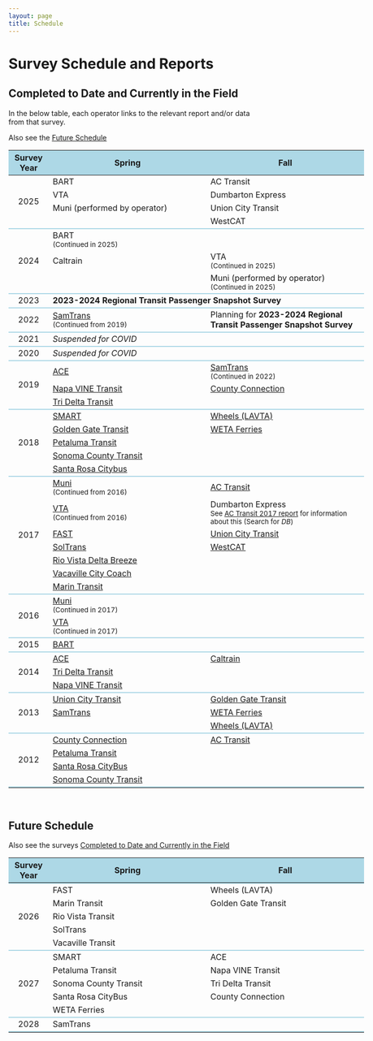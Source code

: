 ```yaml
---
layout: page
title: Schedule
---
```


# Survey Schedule and Reports

## Completed to Date and Currently in the Field

<p>In the below table, each operator links to the relevant report and/or data from that survey.</p>

<p>Also see the <a href="#future-schedule">Future Schedule</a></p>

<table style="table-layout:fixed; width:700px">
 <thead><tr class="header" style="background-color:lightblue;">
   <th style="width:10%">Survey Year</th>
   <th style="width:40%">Spring</th>
   <th style="width:40%">Fall</th>
 </tr></thead>
 <tbody>
  <tr>
    <td rowspan="4" style="text-align:center; vertical-align:middle;">2025</td>
    <td>BART</td>
    <td>AC Transit</td>
  </tr>
  <tr>
    <td>VTA</td>
    <td>Dumbarton Express</td>
  </tr>
  <tr>
    <td>Muni (performed by operator)</td>
    <td>Union City Transit</td>
  </tr>
  <tr>
    <td></td>
    <td>WestCAT</td>
  </tr>
  <tr><td colspan="3" style="height=0px; background-color:lightblue; padding:1px"></td></tr>
  <tr>
    <td rowspan="3" style="text-align:center; vertical-align:middle;">2024</td>
    <td colspan="2">BART<br /><small>(Continued in 2025)</small></td>
  </tr>
  <tr>
    <td>Caltrain</td>
    <td>VTA<br /><small>(Continued in 2025)</small></td>
  </tr>
  <tr>
    <td></td>
    <td>Muni (performed by operator)<br /><small>(Continued in 2025)</small></td>
  </tr>
  <tr><td colspan="3" style="height=0px; background-color:lightblue; padding:1px"></td></tr>
  <tr>
    <td style="text-align:center; vertical-align:middle;">2023</td>
    <td colspan="2"><strong>2023-2024 Regional Transit Passenger Snapshot Survey</strong></td>
  </tr>
  <tr><td colspan="3" style="height=0px; background-color:lightblue; padding:1px"></td></tr>
  <tr>
    <td style="text-align:center; vertical-align:middle;">2022</td>
    <td><a href="https://mtcdrive.box.com/v/transit-survey-samtrans-2022">SamTrans</a><br /><small>(Continued from 2019)</small></td>
    <td>Planning for <strong>2023-2024 Regional Transit Passenger Snapshot Survey</strong></td>
  </tr>
  <tr><td colspan="3" style="height=0px; background-color:lightblue; padding:1px"></td></tr>
  <tr>
    <td style="text-align:center; vertical-align:middle">2021</td>
    <td colspan="2"><em>Suspended for COVID</em></td>
  </tr>
  <tr><td colspan="3" style="height=0px; background-color:lightblue; padding:1px"></td></tr>
  <tr>
    <td style="text-align:center; vertical-align:middle">2020</td>
    <td colspan="2"><em>Suspended for COVID</em></td>
  </tr>
  <tr><td colspan="3" style="height=0px; background-color:lightblue; padding:1px"></td></tr>
  <tr>
    <td rowspan="3" style="text-align:center; vertical-align:middle">2019</td>
    <td><a href="https://mtcdrive.box.com/v/transit-survey-ace-2019">ACE</a></td>
    <td><a href="https://mtcdrive.box.com/v/transit-survey-samtrans-2022">SamTrans</a><br /><small>(Continued in 2022)</small></td>
  </tr>
  <tr>
    <td><a href="https://mtcdrive.box.com/v/transit-survey-napa-vine-2019">Napa VINE Transit</a></td>
    <td><a href="https://mtcdrive.box.com/v/transit-survey-countyconn-2019">County Connection</a></td>
  </tr>
  <tr>
    <td><a href="https://mtcdrive.box.com/v/transit-survey-tri-delta-2019">Tri Delta Transit</a></td>
    <td></td>
  </tr>
  <tr><td colspan="3" style="height=0px; background-color:lightblue; padding:1px"></td></tr>
  <tr>
    <td rowspan="5" style="text-align:center; vertical-align:middle">2018</td>
    <td><a href="https://mtcdrive.box.com/v/transit-survey-smart-2018">SMART</a></td>
    <td><a href="https://mtcdrive.box.com/v/transit-survey-lavta-2018">Wheels (LAVTA)</a></td>
  </tr>
  <tr>
    <td><a href="https://mtcdrive.box.com/v/transit-survey-ggt-2018">Golden Gate Transit</a></td>
    <td><a href="https://mtcdrive.box.com/v/transit-survey-weta-2018">WETA Ferries</a></td>
  </tr>
  <tr>
    <td><a href="https://mtcdrive.box.com/v/transit-survey-petaluma-2018">Petaluma Transit</a></td>
    <td></td>
  </tr>
  <tr>
    <td><a href="https://mtcdrive.box.com/v/transit-survey-sonoma-2018">Sonoma County Transit</a></td>
    <td></td>
  </tr>
  <tr>
    <td><a href="https://mtcdrive.box.com/v/transit-survey-santa-rosa-2018">Santa Rosa Citybus</a></td>
    <td></td>
  </tr>
  <tr><td colspan="3" style="height=0px; background-color:lightblue; padding:1px"></td></tr>
  <tr>
    <td rowspan="7" style="text-align:center; vertical-align:middle">2017</td>
    <td><a href="https://mtcdrive.box.com/v/transit-survey-muni-2017">Muni</a><br /><small>(Continued from 2016)</small></td>
    <td><a href="https://mtcdrive.box.com/v/transit-survey-actransit-2017">AC Transit</a></td>
  </tr>
  <tr>
    <td><a href="https://mtcdrive.box.com/v/transit-survey-vta-2017">VTA</a><br /><small>(Continued from 2016)</small></td>
    <td>Dumbarton Express<br /><small>See <a href="https://mtcdrive.box.com/v/transit-survey-actransit-2017">AC Transit 2017 report</a> for information about this (Search for <em>DB</em>)</small></td>
  </tr>
  <tr>
    <td><a href="https://mtcdrive.box.com/v/transit-survey-fast-2017">FAST</a></td>
    <td><a href="https://mtcdrive.box.com/v/transit-survey-union-city-2017">Union City Transit</a></td>
  </tr>
  <tr>
    <td><a href="https://mtcdrive.box.com/v/transit-survey-soltrans-2017">SolTrans</a></td>
    <td><a href="https://mtcdrive.box.com/v/transit-survey-westcat-2017">WestCAT</a></td>
  </tr>
  <tr>
    <td><a href="https://mtcdrive.box.com/v/transit-survey-breeze-2017">Rio Vista Delta Breeze</a></td>
    <td></td>
  </tr>
  <tr>
    <td><a href="https://mtcdrive.box.com/v/transit-survey-city-coach-2017">Vacaville City Coach</a></td>
    <td></td>
  </tr>
  <tr>
    <td><a href="https://mtcdrive.box.com/v/transit-survey-marin-2017">Marin Transit</a></td>
    <td></td>
  </tr>
  <tr><td colspan="3" style="height=0px; background-color:lightblue; padding:1px"></td></tr>
  <tr>
    <td rowspan="2" style="text-align:center; vertical-align:middle">2016</td>
    <td colspan="2"><a href="https://mtcdrive.box.com/v/transit-survey-muni-2017">Muni</a><br /><small>(Continued in 2017)</small></td>
  </tr>
  <tr>
    <td colspan="2"><a href="https://mtcdrive.box.com/v/transit-survey-vta-2017">VTA</a><br /><small>(Continued in 2017)</small></td>
  </tr>
  <tr><td colspan="3" style="height=0px; background-color:lightblue; padding:1px"></td></tr>
  <tr>
    <td style="text-align:center; vertical-align:middle">2015</td>
    <td><a href="https://www.bart.gov/about/reports/profile">BART</a></td>
    <td></td>
  </tr>
  <tr><td colspan="3" style="height=0px; background-color:lightblue; padding:1px"></td></tr>
  <tr>
    <td rowspan="3" style="text-align:center; vertical-align:middle">2014</td>
    <td><a href="https://mtcdrive.box.com/v/transit-survey-ACE-2014">ACE</a></td>
    <td><a href="https://mtcdrive.box.com/v/transit-survey-caltrain-2014">Caltrain</a></td>
  </tr>
  <tr>
    <td><a href="https://mtcdrive.box.com/v/transit-survey-tri-delta-2014">Tri Delta Transit</a></td>
    <td></td>
  </tr>
  <tr>
    <td><a href="https://mtcdrive.box.com/v/transit-survey-napa-vine-2014">Napa VINE Transit</a></td>
    <td></td>
  </tr>
  <tr><td colspan="3" style="height=0px; background-color:lightblue; padding:1px"></td></tr>
  <tr>
    <td rowspan="3" style="text-align:center; vertical-align:middle">2013</td>
    <td><a href="https://mtcdrive.box.com/v/transit-survey-union-city-2013">Union City Transit</a></td>
    <td><a href="https://mtcdrive.box.com/v/transit-survey-ggt-2013">Golden Gate Transit</a></td>
  </tr>
  <tr>
    <td><a href="https://mtcdrive.box.com/v/transit-survey-samtrans-2013">SamTrans</a></td>
    <td><a href="https://mtcdrive.box.com/v/transit-survey-weta-2013">WETA Ferries</a></td>
  </tr>
  <tr>
    <td></td>
    <td><a href="https://mtcdrive.box.com/v/transit-survey-lavta-2013">Wheels (LAVTA)</a></td>
  </tr>
  <tr><td colspan="3" style="height=0px; background-color:lightblue; padding:1px"></td></tr>
  <tr>
    <td rowspan="4" style="text-align:center; vertical-align:middle">2012</td>
    <td><a href="https://mtcdrive.box.com/v/transit-survey-countyconn-2012">County Connection</a></td>
    <td><a href="https://mtcdrive.box.com/v/transit-survey-actransit-2012">AC Transit</a></td>
  </tr>
  <tr>
    <td><a href="https://mtcdrive.box.com/v/transit-survey-petaluma-2012">Petaluma Transit</a></td>
    <td></td>
  </tr>
  <tr>
    <td><a href="https://mtcdrive.box.com/v/transit-survey-santa-rosa-2012">Santa Rosa CityBus</a></td>
    <td></td>
  </tr>
  <tr>
    <td><a href="https://mtcdrive.box.com/v/transit-survey-sonoma-2012">Sonoma County Transit</a></td>
    <td></td>
  </tr>
  <tr><td colspan="3" style="height=0px; background-color:lightblue; padding:1px"></td></tr>
 </tbody>
</table>

<br/>

## Future Schedule

Also see the surveys [Completed to Date and Currently in the Field](#completed-to-date-and-currently-in-the-field)

<table style="table-layout:fixed; width:700px">
 <thead><tr class="header" style="background-color:lightblue;">
   <th style="width:10%">Survey Year</th>
   <th style="width:40%">Spring</th>
   <th style="width:40%">Fall</th>
 </tr></thead>
 <tbody>
  <tr><td colspan="3" style="height=0px; background-color:lightblue; padding:1px"></td></tr>
  <tr>
    <td rowspan="5" style="text-align:center; vertical-align:middle;">2026</td>
    <td>FAST</td>
    <td>Wheels (LAVTA)</td>
  </tr>
  <tr>
    <td>Marin Transit</td>
    <td>Golden Gate Transit</td>
  </tr>
  <tr>
    <td>Rio Vista Transit</td>
    <td></td>
  </tr>
  <tr>
    <td>SolTrans</td>
    <td></td>
  </tr>
  <tr>
    <td>Vacaville Transit</td>
    <td></td>
  </tr>
  <tr><td colspan="3" style="height=0px; background-color:lightblue; padding:1px"></td></tr>
  <tr>
    <td rowspan="5" style="text-align:center; vertical-align:middle;">2027</td>
    <td>SMART</td>
    <td>ACE</td>
  </tr>
  <tr>
    <td>Petaluma Transit</td>
    <td>Napa VINE Transit</td>
  </tr>
  <tr>
    <td>Sonoma County Transit</td>
    <td>Tri Delta Transit</td>
  </tr>
  <tr>
    <td>Santa Rosa CityBus</td>
    <td>County Connection</td>
  </tr>
  <tr>
    <td>WETA Ferries</td>
    <td></td>
  </tr>
  <tr><td colspan="3" style="height=0px; background-color:lightblue; padding:1px"></td></tr>
  <tr>
    <td rowspan="1" style="text-align:center; vertical-align:middle;">2028</td>
    <td>SamTrans</td>
    <td></td>
  </tr>
  <tr><td colspan="3" style="height=0px; background-color:lightblue; padding:1px"></td></tr>
 </tbody>
</table>
